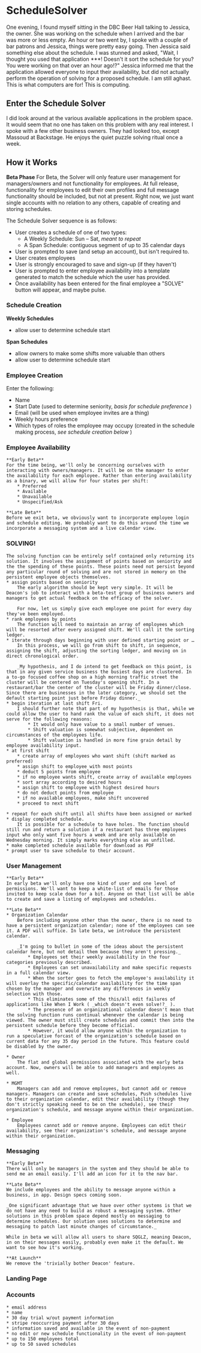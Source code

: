 # ScheduleSolver
One evening, I found myself sitting in the DBC Beer Hall talking to Jessica, the owner. She was working on the schedule when I arrived and the bar was more or less empty. An hour or two went by, I spoke with a couple of bar patrons and Jessica, things were pretty easy going. Then Jessica said something else about the schedule. I was stunned and asked, "Wait, I thought you used that application ***! Doesn't it sort the schedule for you? You were working on that over an hour ago!?" Jessica informed me that the application allowed everyone to input their availability, but did not actually perform the operation of solving for a proposed schedule. I am still aghast. This is what computers are for! This is computing. 

## Enter the Schedule Solver
I did look around at the various available applications in the problem space. It would seem that no one has taken on this problem with any real interest. I spoke with a few other business owners. They had looked too, except Massoud at Backstage. He enjoys the quiet puzzle solving ritual once a week. 

## How it Works
**Beta Phase**
For Beta, the Solver will only feature user management for managers/owners and not functionality for employees. At full release, functionality for employees to edit their own profiles and full message functionality should be included, but not at present. Right now, we just want single accounts with no relation to any others, capable of creating and storing schedules.


The Schedule Solver sequence is as follows:
* User creates a schedule of one of two types:
	* A Weekly Schedule: Sun – Sat, _meant to repeat_
	* A Span Schedule: contiguous segment of up to 35 calendar days
* User is prompted to save (and setup an account), but isn't required to.
* User creates employees
* User is strongly encouraged to save and sign-up (if they haven't)
* User is prompted to enter employee availability into a template generated to match the schedule which the user has provided. 
* Once availability has been entered for the final employee a "SOLVE" button will appear, and maybe pulse. 


### Schedule Creation
**Weekly Schedules**
- allow user to determine schedule start

**Span Schedules**
- allow owners to make some shifts more valuable than others
- allow user to determine schedule start

### Employee Creation
Enter the following:
- Name
- Start Date (used to determine seniority, _basis for schedule preference_ )
- Email (will be used when employee invites are a thing)
- Weekly hours preference
- Which types of roles the employee may occupy (created in the schedule making process, _see schedule creation below_ )

### Employee Availability
	**Early Beta**
	For the time being, we'll only be concerning ourselves with interacting with owners/managers. It will be on the manager to enter the availability for each employee. Rather than entering availability as a binary, we will allow for four states per shift:
		* Preferred
		* Available
		* Unavailable
		* Unspecified/Ask

	**Late Beta**
	Before we exit beta, we obviously want to incorporate employee login and schedule editing. We probably want to do this around the time we incorporate a messaging system and a live calendar view. 

### SOLVING!

	The solving function can be entirely self contained only returning its solution. It involves the assignment of points based on seniority and the the spending of these points. These points need not persist beyond any particular round of solving and are not stored in memory on the persistent employee objects themselves. 
	* assign points based on seniority
		The early algorithm should be kept very simple. It will be Deacon's job to interact with a beta-test group of business owners and managers to get actual feedback on the efficacy of the solver. 

		For now, let us simply give each employee one point for every day they've been employed. 
	* rank employees by points
		The function will need to maintain an array of employees which will be resorted after every assigned shift. We'll call it the sorting ledger.
	* iterate through days beginning with user defined starting point or …
		In this process, we will go from shift to shift, in sequence, assigning the shift, adjusting the sorting ledger, and moving on in direct chronological order.

		_My hypothesis, and I do intend to get feedback on this point, is that in any given service business the busiest days are clustered. In a to-go focused coffee shop on a high morning traffic street the cluster will be centered on Tuesday's opening shift. In a restaurant/bar the center of the cluster will be Friday dinner/close. Since there are businesses in the later category, we should set the default starting point just before Friday dinner._ 
	* begin iteration at last shift Fri.
		I should further note that part of my hypothesis is that, while we could allow the user to hand rank the value of each shift, it does not serve for the following reasons:
			* It would only have value to a small number of venues.
			* Shift valuation is somewhat subjective, dependent on circumstances of the employees life.
			* Shift valuation is handled in more fine grain detail by employee availability input.
	* at first shift
		* create array of employees who want shift (shift marked as preferred)
		* assign shift to employee with most points
		* deduct 5 points from employee
		* if no employee wants shift, create array of available employees
		* sort array according to desired hours
		* assign shift to employee with highest desired hours
		* do not deduct points from employee
		* if no available employees, make shift uncovered 
		* proceed to next shift

	* repeat for each shift until all shifts have been assigned or marked
	* display completed schedule. 
		It is possible for a schedule to have holes. The function should still run and return a solution if a restaurant has three employees input who only want five hours a week and are only available on Wednesday morning. It simply marks everything else as unfilled.
	* make completed schedule available for download as PDF
	* prompt user to save schedule to their account. 

### User Management
	**Early Beta**
	In early beta we'll only have one kind of user and one level of permissions. We'll want to keep a white-list of emails for those invited to keep scale down for a bit. Anyone on that list will be able to create and save a listing of employees and schedules.  

	**Late Beta**
	* Organization Calendar
		Before including anyone other than the owner, there is no need to have a persistent organization calendar; none of the employees can see it. A PDF will suffice. In late beta, we introduce the persistent calendar. 

		_I'm going to bullet in some of the ideas about the persistent calendar here, but not detail them because they aren't pressing._
			* Employees set their weekly availability in the four categories previously described.
			* Employees can set unavailability and make specific requests in a full calendar view.
			* When the sorter goes to fetch the employee's availability it will overlay the specific/calendar availability for the time span chosen by the manager and overwrite any differences in weekly selection with those. 
			* This eliminates some of the this/all edit failures of applications like When I Work ( _which doesn't even solve!?_ ).
			* The presence of an organizational calendar doesn't mean that the solving function runs continual whenever the calendar is being viewed. The owner must still create schedules and commit then into the persistent schedule before they become official.
			* However, it would allow anyone within the organization to run a speculative forcast of the organization's schedule based on current data for any 35 day period in the future. This feature could be disabled by the owner.

	* Owner
		The flat and global permissions associated with the early beta account. Now, owners will be able to add managers and employees as well. 

	* MGMT
		Managers can add and remove employees, but cannot add or remove managers. Managers can create and save schedules, Push schedules live to their organization calendar, edit their availability (though they don't strictly speaking need to be on the schedule), see their organization's schedule, and message anyone within their organization.

	* Employee
		Employees cannot add or remove anyone. Employees can edit their availability, see their organization's schedule, and message anyone within their organization. 

### Messaging
	**Early Beta**
	There will only be managers in the system and they should be able to send me an email easily. I'll add an icon for it to the nav bar.

	**Late Beta**
	We include employees and the ability to message anyone within a business, in app. Design specs coming soon.

	_One significant advantage that we have over other systems is that we do not have any need to build as robust a messaging system. Other solutions in this problem space depend mostly on messaging to determine schedules. Our solution uses solutions to determine and messaging to patch last minute changes of circumstance._

	While in beta we will allow all users to share SQGLZ, meaning Deacon, in on their messages easily, probably even make it the default. We want to see how it's working.

	**At Launch**
	We remove the 'trivially bother Deacon' feature.

### Landing Page


### Accounts
	* email address
	* name
	* 30 day trial w/out payment information
	* stripe reoccurring payment after 30 days
	* information saved and available in the event of non-payment
	* no edit or new schedule functionality in the event of non-payment
	* up to 150 employees total
	* up to 50 saved schedules









